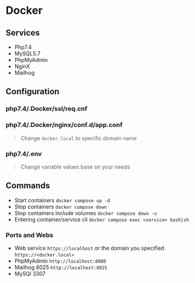 # Docker

## Services

- Php7.4
- MySQL5.7
- PhpMyAdmin
- NginX
- Mailhog


## Configuration

### php7.4/.Docker/ssl/req.cnf
### php7.4/.Docker/nginx/conf.d/app.conf

> Change `docker.local` to specific domain name


### php7.4/.env

> Change variable values base on your needs


## Commands

- Start containers `docker compose up -d`
- Stop containers `docker compose down`
- Stop containers include volumes `docker compose down -v`
- Entering container/service cli `docker compose exec <service> bash|sh`


### Ports and Webs

- Web service `https://localhost` or the domain you specified `https://<docker.local>`
- PhpMyAdmin `http://localhost:8080`
- Mailhog 8025 `http://localhost:8025`
- MySQl 3307
